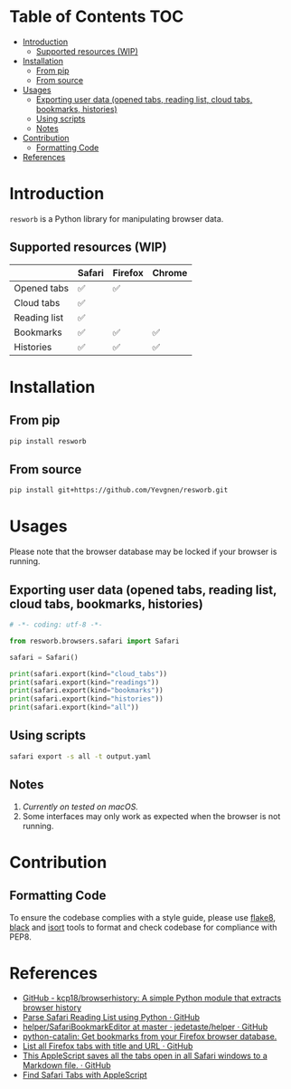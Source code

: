 # Table of Contents <span class="tag" tag-name="TOC"><span class="smallcaps">TOC</span></span>

-   [Introduction](#introduction)
    -   [Supported resources (WIP)](#supported-resources-wip)
-   [Installation](#installation)
    -   [From pip](#from-pip)
    -   [From source](#from-source)
-   [Usages](#usages)
    -   [Exporting user data (opened tabs, reading list, cloud tabs, bookmarks, histories)](#exporting-user-data-opened-tabs-reading-list-cloud-tabs-bookmarks-histories)
    -   [Using scripts](#using-scripts)
    -   [Notes](#notes)
-   [Contribution](#contribution)
    -   [Formatting Code](#formatting-code)
-   [References](#references)

# Introduction

`resworb` is a Python library for manipulating browser data.

## Supported resources (WIP)

|              | Safari | Firefox | Chrome |
|--------------|--------|---------|--------|
| Opened tabs  | ✅      | ✅       |        |
| Cloud tabs   | ✅      |         |        |
| Reading list | ✅      |         |        |
| Bookmarks    | ✅      | ✅       | ✅      |
| Histories    | ✅      | ✅       | ✅      |

# Installation

## From pip

``` bash
pip install resworb
```

## From source

``` bash
pip install git+https://github.com/Yevgnen/resworb.git
```

# Usages

Please note that the browser database may be locked if your browser is running.

## Exporting user data (opened tabs, reading list, cloud tabs, bookmarks, histories)

``` Python
# -*- coding: utf-8 -*-

from resworb.browsers.safari import Safari

safari = Safari()

print(safari.export(kind="cloud_tabs"))
print(safari.export(kind="readings"))
print(safari.export(kind="bookmarks"))
print(safari.export(kind="histories"))
print(safari.export(kind="all"))
```

## Using scripts

``` bash
safari export -s all -t output.yaml
```

## Notes

1.  *Currently on tested on macOS.*
2.  Some interfaces may only work as expected when the browser is not running.

# Contribution

## Formatting Code

To ensure the codebase complies with a style guide, please use [flake8](https://github.com/PyCQA/flake8), [black](https://github.com/psf/black) and [isort](https://github.com/PyCQA/isort) tools to format and check codebase for compliance with PEP8.

# References

-   [GitHub - kcp18/browserhistory: A simple Python module that extracts browser history](https://github.com/kcp18/browserhistory)
-   [Parse Safari Reading List using Python · GitHub](https://gist.github.com/ghutchis/f7362256064e3ad82aaf583511fca503)
-   [helper/SafariBookmarkEditor at master · jedetaste/helper · GitHub](https://github.com/jedetaste/helper/blob/master/bin/SafariBookmarkEditor)
-   [python-catalin: Get bookmarks from your Firefox browser database.](https://python-catalin.blogspot.com/2019/03/get-bookmarks-from-your-firefox-browser.html)
-   [List all Firefox tabs with title and URL · GitHub](https://gist.github.com/tmonjalo/33c4402b0d35f1233020bf427b5539fa)
-   [This AppleScript saves all the tabs open in all Safari windows to a Markdown file. · GitHub](https://gist.github.com/kshiteesh/b72e93d31d65008fcd11)
-   [Find Safari Tabs with AppleScript](https://hea-www.harvard.edu/~fine/OSX/safari-tabs.html)
